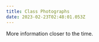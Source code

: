 ```yaml
---
title: Class Photographs
date: 2023-02-23T02:48:01.053Z
---
```

More information closer to the time.